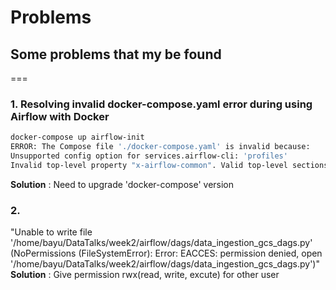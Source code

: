# Problems
## Some problems that my be found
===
### 1. Resolving invalid docker-compose.yaml error during using Airflow with Docker
``` bash
docker-compose up airflow-init
ERROR: The Compose file './docker-compose.yaml' is invalid because:
Unsupported config option for services.airflow-cli: 'profiles'
Invalid top-level property "x-airflow-common". Valid top-level sections for this Compose file are: version, services, networks, volumes, and extensions starting with "x-".
``` 
**Solution** : Need to upgrade 'docker-compose' version

### 2. 
"Unable to write file '/home/bayu/DataTalks/week2/airflow/dags/data_ingestion_gcs_dags.py' (NoPermissions (FileSystemError): Error: EACCES: permission denied, open '/home/bayu/DataTalks/week2/airflow/dags/data_ingestion_gcs_dags.py')"
**Solution** : Give permission rwx(read, write, excute) for other user 